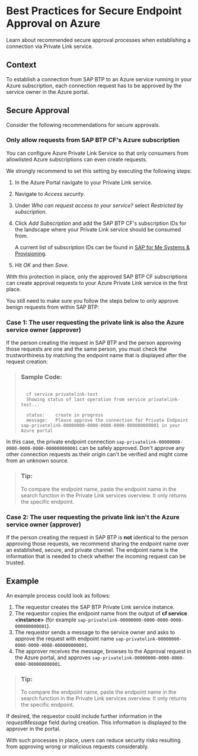 <!-- loio844bca7a51f04a15be865b9a6c1867b0 -->

# Best Practices for Secure Endpoint Approval on Azure

Learn about recommended secure approval processes when establishing a connection via Private Link service.



<a name="loio844bca7a51f04a15be865b9a6c1867b0__section_lwk_2hf_yrb"/>

## Context

To establish a connection from SAP BTP to an Azure service running in your Azure subscription, each connection request has to be approved by the service owner in the Azure portal.



<a name="loio844bca7a51f04a15be865b9a6c1867b0__section_z43_kb1_wrb"/>

## Secure Approval

Consider the following recommendations for secure approvals.



### **Only allow requests from SAP BTP CF's Azure subscription**

You can configure Azure Private Link Service so that only consumers from allowlisted Azure subscriptions can even create requests.

We strongly recommend to set this setting by executing the following steps:

1.  In the Azure Portal navigate to your Private Link service.

2.  Navigate to *Access security*.

3.  Under *Who can request access to your service?* select *Restricted by subscription*.

4.  Click *Add Subscription* and add the SAP BTP CF's subscription IDs for the landscape where your Private Link service should be consumed from.

    A current list of subscription IDs can be found in [SAP for Me Systems & Provisioning](https://me.sap.com/systemsprovisioning/connectivity).

5.  Hit *OK* and then *Save*.


With this protection in place, only the approved SAP BTP CF subscriptions can create approval requests to your Azure Private Link service in the first place.

You still need to make sure you follow the steps below to only approve benign requests from within SAP BTP:



### Case 1: The user requesting the private link is also the Azure service owner \(approver\)

If the person creating the request in SAP BTP and the person approving those requests are one and the same person, you must check the trustworthiness by matching the endpoint name that is displayed after the request creation:

> ### Sample Code:  
> ```
> 
> 	cf service privatelink-test
> 	Showing status of last operation from service privatelink-test...
> 
> 	status:    create in progress
> 	message:   Please approve the connection for Private Endpoint sap-privatelink-00000000-0000-0000-0000-000000000001 in your Azure portal
> 
> ```

In this case, the private endpoint connection `sap-privatelink-00000000-0000-0000-0000-000000000001` can be safely approved. Don't approve any other connection requests as their origin can't be verified and might come from an unknown source.

> ### Tip:  
> To compare the endpoint name, paste the endpoint name in the search function in the Private Link services overview. It only returns the specific endpoint.



### Case 2: The user requesting the private link isn't the Azure service owner \(approver\)

If the person creating the request in SAP BTP is **not** identical to the person approving those requests, we recommend sharing the endpoint name over an established, secure, and private channel. The endpoint name is the information that is needed to check whether the incoming request can be trusted.



## Example

An example process could look as follows:

1.  The requestor creates the SAP BTP Private Link service instance.
2.  The requestor copies the endpoint name from the output of **cf service <instance\>** \(for example `sap-privatelink-00000000-0000-0000-0000-000000000001`\).
3.  The requestor sends a message to the service owner and asks to approve the request with endpoint name `sap-privatelink-00000000-0000-0000-0000-000000000001`.
4.  The approver receives the message, browses to the Approval request in the Azure portal, and approves `sap-privatelink-00000000-0000-0000-0000-000000000001`.



> ### Tip:  
> To compare the endpoint name, paste the endpoint name in the search function in the Private Link services overview. It only returns the specific endpoint.

If desired, the requestor could include further information in the *requestMessage* field during creation. This information is displayed to the approver in the portal.

With such processes in place, users can reduce security risks resulting from approving wrong or malicious requests considerably.

